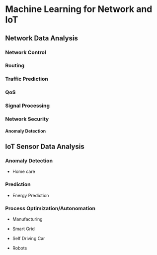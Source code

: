 # Machine Learning for Network and IoT

## Network Data Analysis

### Network Control

### Routing

### Traffic Prediction

### QoS

### Signal Processing

### Network Security

#### Anomaly Detection



## IoT Sensor Data Analysis

### Anomaly Detection

* Home care

### Prediction

* Energy Prediction

### Process Optimization/Autonomation

* Manufacturing

* Smart Grid

* Self Driving Car

* Robots

